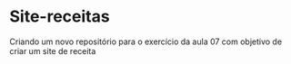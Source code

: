 # Site-receitas
Criando um novo repositório para o exercício da aula 07 com objetivo de criar um site de receita
